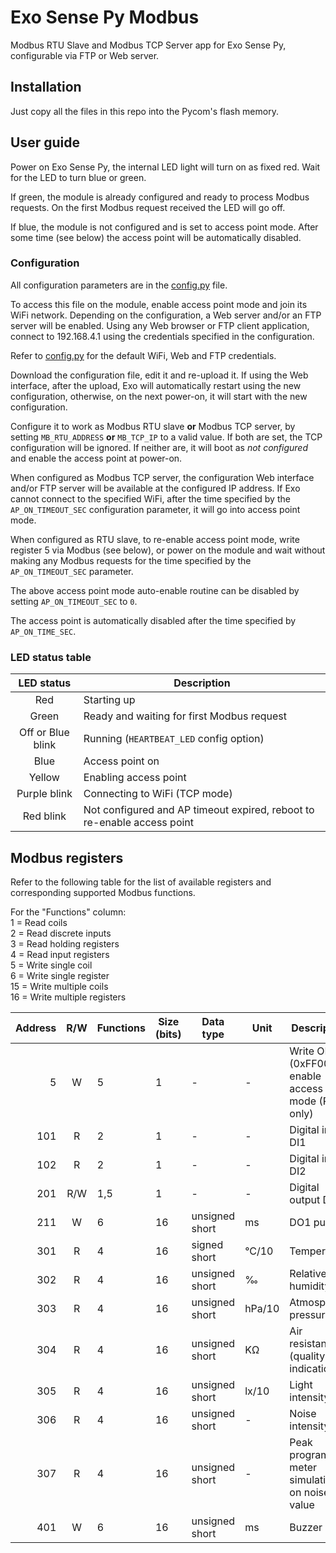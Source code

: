 # Exo Sense Py Modbus
Modbus RTU Slave and Modbus TCP Server app for Exo Sense Py, configurable via FTP or Web server.

## Installation
Just copy all the files in this repo into the Pycom's flash memory.

## User guide
Power on Exo Sense Py, the internal LED light will turn on as fixed red. Wait for the LED to turn blue or green.

If green, the module is already configured and ready to process Modbus requests. On the first Modbus request received the LED will go off.

If blue, the module is not configured and is set to access point mode. After some time (see below) the access point will be automatically disabled.

### Configuration

All configuration parameters are in the [config.py](config.py) file.

To access this file on the module, enable access point mode and join its WiFi network. Depending on the configuration, a Web server and/or an FTP server will be enabled. Using any Web browser or FTP client application, connect to 192.168.4.1 using the credentials specified in the configuration.

Refer to [config.py](config.py) for the default WiFi, Web and FTP credentials.

Download the configuration file, edit it and re-upload it. If using the Web interface, after the upload, Exo will automatically restart using the new configuration, otherwise, on the next power-on, it will start with the new configuration.

Configure it to work as Modbus RTU slave __or__ Modbus TCP server, by setting `MB_RTU_ADDRESS` __or__ `MB_TCP_IP` to a valid value. If both are set, the TCP configuration will be ignored. If neither are, it will boot as _not configured_ and enable the access point at power-on.

When configured as Modbus TCP server, the configuration Web interface and/or FTP server will be available at the configured IP address. If Exo cannot connect to the specified WiFi, after the time specified by the `AP_ON_TIMEOUT_SEC` configuration parameter, it will go into access point mode.

When configured as RTU slave, to re-enable access point mode, write register 5 via Modbus (see below), or power on the module and wait without making any Modbus requests for the time specified by the `AP_ON_TIMEOUT_SEC` parameter.

The above access point mode auto-enable routine can be disabled by setting `AP_ON_TIMEOUT_SEC` to `0`.

The access point is automatically disabled after the time specified by `AP_ON_TIME_SEC`.

### LED status table

|LED status|Description|
|:--------:|-----------|
|Red|Starting up|
|Green|Ready and waiting for first Modbus request|
|Off or Blue blink|Running (`HEARTBEAT_LED` config option)|
|Blue|Access point on|
|Yellow|Enabling access point|
|Purple blink|Connecting to WiFi (TCP mode)|
|Red blink|Not configured and AP timeout expired, reboot to re-enable access point|

## Modbus registers

Refer to the following table for the list of available registers and corresponding supported Modbus functions.

For the "Functions" column:    
1 = Read coils    
2 = Read discrete inputs    
3 = Read holding registers    
4 = Read input registers    
5 = Write single coil    
6 = Write single register    
15 = Write multiple coils    
16 = Write multiple registers    

|Address|R/W|Functions|Size (bits)|Data type|Unit|Description|
|------:|:-:|---------|----|---------|----|-----------|
|5|W|5|1|-|-|Write ON (0xFF00) to enable access point mode (RTU only)|
|101|R|2|1|-|-|Digital input DI1|
|102|R|2|1|-|-|Digital input DI2|
|201|R/W|1,5|1|-|-|Digital output DO1|
|211|W|6|16|unsigned short|ms|DO1 pulse|
|301|R|4|16|signed short|&deg;C/10|Temperature|
|302|R|4|16|unsigned short|&permil;|Relative humidity|
|303|R|4|16|unsigned short|hPa/10|Atmospheric pressure|
|304|R|4|16|unsigned short|K&#8486;|Air resistance (quality indication)|
|305|R|4|16|unsigned short|lx/10|Light intensity|
|306|R|4|16|unsigned short|-|Noise intensity|
|307|R|4|16|unsigned short|-|Peak programme meter simulation on noise value|
|401|W|6|16|unsigned short|ms|Buzzer beep|
